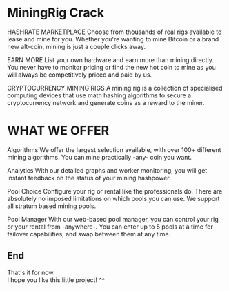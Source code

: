 # MiningRig Crack

HASHRATE MARKETPLACE
Choose from thousands of real rigs available to lease and mine for you. Whether you're wanting to mine Bitcoin or a brand new alt-coin, mining is just a couple clicks away.

EARN MORE
List your own hardware and earn more than mining directly. You never have to monitor pricing or find the new hot coin to mine as you will always be competitively priced and paid by us.

CRYPTOCURRENCY MINING RIGS
A mining rig is a collection of specialised computing devices that use math hashing algorithms to secure a cryptocurrency network and generate coins as a reward to the miner.

# WHAT WE OFFER
Algorithms
We offer the largest selection available, with over 100+ different mining algorithms. You can mine practically -any- coin you want.

Analytics
With our detailed graphs and worker monitoring, you will get instant feedback on the status of your mining hashpower.

Pool Choice
Configure your rig or rental like the professionals do. There are absolutely no imposed limitations on which pools you can use. We support all stratum based mining pools.

Pool Manager
With our web-based pool manager, you can control your rig or your rental from -anywhere-. You can enter up to 5 pools at a time for failover capabilities, and swap between them at any time.

## End

That's it for now.</br>
I hope you like this little project! ^^

